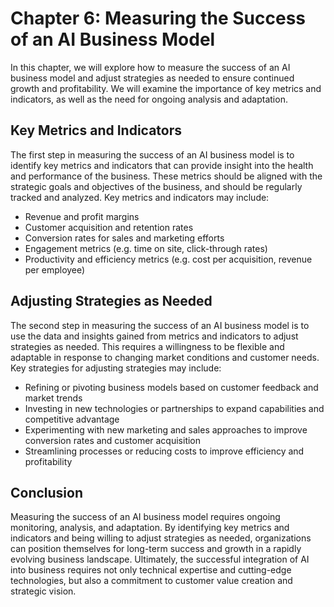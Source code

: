 Chapter 6: Measuring the Success of an AI Business Model
========================================================

In this chapter, we will explore how to measure the success of an AI business model and adjust strategies as needed to ensure continued growth and profitability. We will examine the importance of key metrics and indicators, as well as the need for ongoing analysis and adaptation.

Key Metrics and Indicators
--------------------------

The first step in measuring the success of an AI business model is to identify key metrics and indicators that can provide insight into the health and performance of the business. These metrics should be aligned with the strategic goals and objectives of the business, and should be regularly tracked and analyzed. Key metrics and indicators may include:

* Revenue and profit margins
* Customer acquisition and retention rates
* Conversion rates for sales and marketing efforts
* Engagement metrics (e.g. time on site, click-through rates)
* Productivity and efficiency metrics (e.g. cost per acquisition, revenue per employee)

Adjusting Strategies as Needed
------------------------------

The second step in measuring the success of an AI business model is to use the data and insights gained from metrics and indicators to adjust strategies as needed. This requires a willingness to be flexible and adaptable in response to changing market conditions and customer needs. Key strategies for adjusting strategies may include:

* Refining or pivoting business models based on customer feedback and market trends
* Investing in new technologies or partnerships to expand capabilities and competitive advantage
* Experimenting with new marketing and sales approaches to improve conversion rates and customer acquisition
* Streamlining processes or reducing costs to improve efficiency and profitability

Conclusion
----------

Measuring the success of an AI business model requires ongoing monitoring, analysis, and adaptation. By identifying key metrics and indicators and being willing to adjust strategies as needed, organizations can position themselves for long-term success and growth in a rapidly evolving business landscape. Ultimately, the successful integration of AI into business requires not only technical expertise and cutting-edge technologies, but also a commitment to customer value creation and strategic vision.
